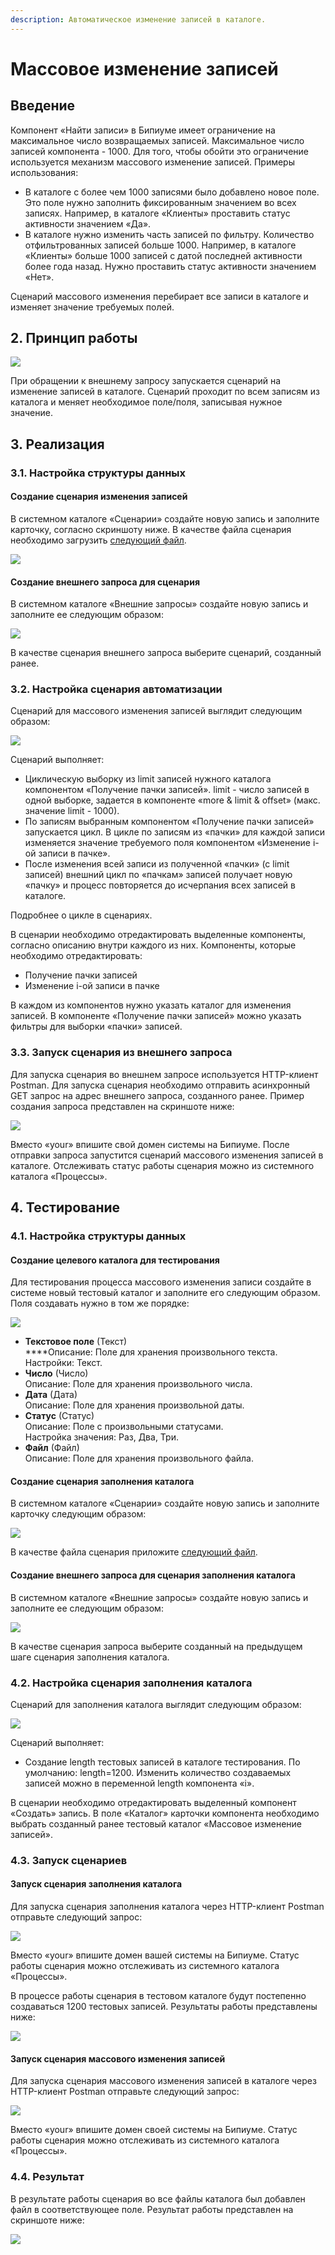```yaml
---
description: Автоматическое изменение записей в каталоге.
---
```


# Массовое изменение записей

## **Введение**

Компонент «Найти записи» в Бипиуме имеет ограничение на максимальное число возвращаемых записей. Максимальное число записей компонента - 1000. Для того, чтобы обойти это ограничение используется механизм массового изменение записей. Примеры использования:&#x20;

* В каталоге с более чем 1000 записями было добавлено новое поле. Это поле нужно заполнить фиксированным значением во всех записях. Например, в каталоге «Клиенты» проставить статус активности значением «Да».
* В каталоге нужно изменить часть записей по фильтру. Количество отфильтрованных записей больше 1000. Например, в каталоге «Клиенты» больше 1000 записей с датой последней активности более года назад. Нужно проставить статус активности значением «Нет».

Сценарий массового изменения перебирает все записи в каталоге и изменяет значение требуемых полей.

## 2. Принцип работы

![](../../.gitbook/assets/0.jpg)

При обращении к внешнему запросу запускается сценарий на изменение записей в каталоге. Сценарий проходит по всем записям из каталога и меняет необходимое поле/поля, записывая нужное значение.

## **3. Реализация**

### **3.1. Настройка структуры данных**

#### Создание сценария изменения записей

В системном каталоге «Сценарии» создайте новую запись и заполните карточку, согласно скриншоту ниже. В качестве файла сценария необходимо загрузить [следующий файл](https://drive.google.com/file/d/1fEiPcSiiSp6igwBgxudOrn8MfORwsbO\_/view?usp=sharing).

![](<../../.gitbook/assets/1 (7).png>)

#### Создание внешнего запроса для сценария

В системном каталоге «Внешние запросы» создайте новую запись и заполните ее следующим образом:

![](<../../.gitbook/assets/2 (2).png>)

В качестве сценария внешнего запроса выберите сценарий, созданный ранее.

### **3.2. Настройка сценария автоматизации**

Сценарий для массового изменения записей выглядит следующим образом:

![](<../../.gitbook/assets/3 (8).png>)

Сценарий выполняет:

* Циклическую выборку из limit записей нужного каталога компонентом «Получение пачки записей». limit - число записей в одной выборке, задается в компоненте «more & limit & offset» (макс. значение limit - 1000).
* По записям выбранным компонентом «Получение пачки записей» запускается цикл. В цикле по записям из «пачки» для каждой записи изменяется значение требуемого поля компонентом «Изменение i-ой записи в пачке».
* После изменения всей записи из полученной «пачки» (с limit записей) внешний цикл по «пачкам» записей получает новую «пачку» и процесс повторяется до исчерпания всех записей в каталоге.

Подробнее о цикле в сценариях.

В сценарии необходимо отредактировать выделенные компоненты, согласно описанию внутри каждого из них. Компоненты, которые необходимо отредактировать:

* Получение пачки записей
* Изменение i-ой записи в пачке

В каждом из компонентов нужно указать каталог для изменения записей. В компоненте «Получение пачки записей» можно указать фильтры для выборки «пачки» записей.

### 3.3. Запуск сценария из внешнего запроса

Для запуска сценария во внешнем запросе используется HTTP-клиент Postman. Для запуска сценария необходимо отправить асинхронный GET запрос на адрес внешнего запроса, созданного ранее. Пример создания запроса представлен на скриншоте ниже:

![](<../../.gitbook/assets/4 (1).png>)

Вместо «your» впишите свой домен системы на Бипиуме. После отправки запроса запустится сценарий массового изменения записей в каталоге. Отслеживать статус работы сценария можно из системного каталога «Процессы».

## **4. Тестирование**

### **4.1. Настройка структуры данных**

#### **Создание целевого каталога для тестирования**

Для тестирования процесса массового изменения записи создайте в системе новый тестовый каталог и заполните его следующим образом. Поля создавать нужно в том же порядке:

![](<../../.gitbook/assets/5 (7).png>)

* **Текстовое поле** (Текст)\
  ****Описание: Поле для хранения произвольного текста.\
  Настройки: Текст.
* **Число** (Число)\
  Описание: Поле для хранения произвольного числа.
* **Дата** (Дата)\
  Описание: Поле для хранения произвольной даты.
* **Статус** (Статус)\
  Описание: Поле с произвольными статусами.\
  Настройка значения: Раз, Два, Три.
* **Файл** (Файл)\
  Описание: Поле для хранения произвольного файла.

#### Создание сценария заполнения каталога

В системном каталоге «Сценарии» создайте новую запись и заполните карточку следующим образом:

![](<../../.gitbook/assets/6 (4).png>)

В качестве файла сценария приложите [следующий файл](https://drive.google.com/file/d/1mK6jFu3Xid8dZc5U3w8BqrSajQZwDsPW/view?usp=sharing).

#### **Создание внешнего запроса для сценария заполнения каталога**

В системном каталоге «Внешние запросы» создайте новую запись и заполните ее следующим образом:

![](<../../.gitbook/assets/7 (3).png>)

В качестве сценария запроса выберите созданный на предыдущем шаге сценария заполнения каталога.

### **4.2. Настройка сценария заполнения каталога**

Сценарий для заполнения каталога выглядит следующим образом:

![](<../../.gitbook/assets/8 (3).png>)

Сценарий выполняет:

* Создание length тестовых записей в каталоге тестирования. По умолчанию: length=1200. Изменить количество создаваемых записей можно в переменной length компонента «‎i».&#x20;

В сценарии необходимо отредактировать выделенный компонент «Создать» запись. В поле «Каталог» карточки компонента необходимо выбрать созданный ранее тестовый каталог «Массовое изменение записей».

### **4.3. Запуск сценариев**

#### **Запуск сценария заполнения каталога**

Для запуска сценария заполнения каталога через HTTP-клиент Postman отправьте следующий запрос:

![](<../../.gitbook/assets/9 (3).png>)

Вместо «your» впишите домен вашей системы на Бипиуме. Статус работы сценария можно отслеживать из системного каталога «Процессы».

В процессе работы сценария в тестовом каталоге будут постепенно создаваться 1200 тестовых записей. Результаты работы представлены ниже:

![](<../../.gitbook/assets/10 (5).png>)

#### **Запуск сценария массового изменения записей**

Для запуска сценария массового изменения записей в каталоге через HTTP-клиент Postman отправьте следующий запрос:

![](<../../.gitbook/assets/4 (1).png>)

Вместо «your» впишите домен своей системы на Бипиуме. Статус работы сценария можно отслеживать из системного каталога «Процессы».

### **4.4. Результат**

В результате работы сценария во все файлы каталога был добавлен файл в соответствующее поле. Результат работы представлен на скриншоте ниже:

![](<../../.gitbook/assets/11 (1).png>)
